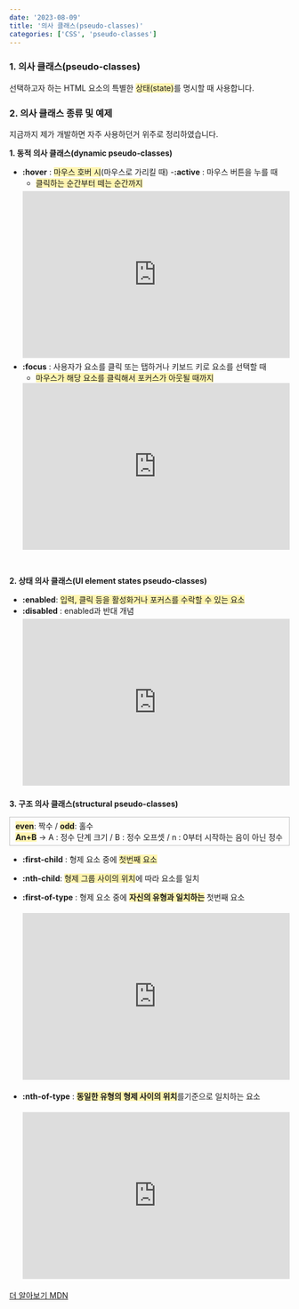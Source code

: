 ```yaml
---
date: '2023-08-09'
title: '의사 클래스(pseudo-classes)'
categories: ['CSS', 'pseudo-classes']
---
```


### 1. 의사 클래스(pseudo-classes)

선택하고자 하는 HTML 요소의 특별한 <span style="background: #fff5b1">상태(state)</span>를 명시할 때 사용합니다.

### 2. 의사 클래스 종류 및 예제

<span style="font-size: 14px; padding: 0">지금까지 제가 개발하면 자주 사용하던거 위주로 정리하였습니다.</span>

**1. 동적 의사 클래스(dynamic pseudo-classes)**

- **:hover** : <span style="background: #fff5b1">마우스 호버 시</span>(마우스로 가리킬 때) -**:active** : 마우스 버튼을 누를 때
  - <span style="background: #fff5b1">클릭하는 순간부터 떼는 순간까지</span>
  <iframe height="300" style="width: 100%; margin: 5px 0;" scrolling="no" title="Untitled" src="https://codepen.io/zlsoakpc-the-scripter/embed/mdQYOJG?default-tab=html%2Cresult" frameborder="no" loading="lazy" allowtransparency="true" allowfullscreen="true">
  See the Pen <a href="https://codepen.io/zlsoakpc-the-scripter/pen/mdQYOJG">
  Untitled</a> by 김정희 (<a href="https://codepen.io/zlsoakpc-the-scripter">@zlsoakpc-the-scripter</a>)
  on <a href="https://codepen.io">CodePen</a>.
  </iframe>
- **:focus** : 사용자가 요소를 클릭 또는 탭하거나 키보드 키로 요소를 선택할 때
  - <span style="background: #fff5b1">마우스가 해당 요소를 클릭해서 포커스가 아웃될 때까지</span>
  <iframe height="300" style="width: 100%;" scrolling="no" title="Untitled" src="https://codepen.io/zlsoakpc-the-scripter/embed/LYXobEO?default-tab=html%2Cresult" frameborder="no" loading="lazy" allowtransparency="true" allowfullscreen="true">
  See the Pen <a href="https://codepen.io/zlsoakpc-the-scripter/pen/LYXobEO">
  Untitled</a> by 김정희 (<a href="https://codepen.io/zlsoakpc-the-scripter">@zlsoakpc-the-scripter</a>)
  on <a href="https://codepen.io">CodePen</a>.
  </iframe>

<br/>

**2. 상태 의사 클래스(UI element states pseudo-classes)**

- **:enabled**: <span style="background: #fff5b1">입력, 클릭 등을 활성화거나 포커스를 수락할 수 있는 요소</span>
- **:disabled** : enabled과 반대 개념
  <iframe height="300" style="width: 100%; margin: 5px 0;" scrolling="no" title="Untitled" src="https://codepen.io/zlsoakpc-the-scripter/embed/YzRbpqv?default-tab=html%2Cresult" frameborder="no" loading="lazy" allowtransparency="true" allowfullscreen="true">
  </iframe>
  <br/>

**3. 구조 의사 클래스(structural pseudo-classes)**

 <div style="border: 1px solid #c2c2c2; padding: 5px 10px; margin-bottom: 5px;">
 <b  style="background: #fff5b1">even</b>: 짝수 / 
 <b  style="background: #fff5b1">odd</b>: 홀수 <br/>
 <b  style="background: #fff5b1">An+B</b> &rarr;
     A : 정수 단계 크기 /
     B : 정수 오프셋 /
     n : 0부터 시작하는 음이 아닌 정수
</div>

- **:first-child** : 형제 요소 중에 <span style="background: #fff5b1">첫번째 요소</span>
- **:nth-child**: <span style="background: #fff5b1">형제 그룹 사이의 위치</span>에 따라 요소를 일치
- **:first-of-type** : 형제 요소 중에 <b style="background: #fff5b1">자신의 유형과 일치하는</b> 첫번째 요소
  <iframe height="300" style="width: 100%; margin: 5px 0;" scrolling="no" title="Untitled" src="https://codepen.io/zlsoakpc-the-scripter/embed/OJaYXrg?default-tab=html%2Cresult" frameborder="no" loading="lazy" allowtransparency="true" allowfullscreen="true">

  See the Pen <a href="https://codepen.io/zlsoakpc-the-scripter/pen/OJaYXrg">
  Untitled</a> by 김정희 (<a href="https://codepen.io/zlsoakpc-the-scripter">@zlsoakpc-the-scripter</a>)
  on <a href="https://codepen.io">CodePen</a>.
  </iframe>

- **:nth-of-type** : <b style="background: #fff5b1">동일한 유형의 형제 사이의 위치</b>를 ​​기준으로 일치하는 요소
  <iframe height="300" style="width: 100%; margin: 5px 0;" scrolling="no" title="Untitled" src="https://codepen.io/zlsoakpc-the-scripter/embed/PoxvzXm?default-tab=html%2Cresult" frameborder="no" loading="lazy" allowtransparency="true" allowfullscreen="true">
    See the Pen <a href="https://codepen.io/zlsoakpc-the-scripter/pen/PoxvzXm">
    Untitled</a> by 김정희 (<a href="https://codepen.io/zlsoakpc-the-scripter">@zlsoakpc-the-scripter</a>)
    on <a href="https://codepen.io">CodePen</a>.
  </iframe>
  <br/>

[더 알아보기 MDN](https://developer.mozilla.org/ko/docs/Web/CSS/Pseudo-classes)
